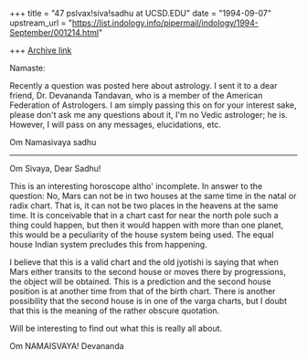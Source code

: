 +++
title = "47 pslvax!siva!sadhu at UCSD.EDU"
date = "1994-09-07"
upstream_url = "https://list.indology.info/pipermail/indology/1994-September/001214.html"

+++
[Archive link](https://list.indology.info/pipermail/indology/1994-September/001214.html)

Namaste:

Recently a question was posted here about astrology.  I sent it
to a dear friend, Dr. Devananda Tandavan, who is a member of the
American Federation of Astrologers.  I am simply passing this on
for your interest sake, please don't ask me any questions about it,
I'm no Vedic astrologer; he is.  However, I will pass on any messages,
elucidations, etc.


Om Namasivaya
sadhu

-------------

Om Sivaya, Dear Sadhu!

This is an interesting horoscope altho' incomplete.  In answer to the
question: No, Mars can not be in two houses at the same time in the
natal or radix chart.  That is, it can not be two places in the
heavens at the same time.  It is conceivable that in a chart cast for
near the north pole such a thing could happen, but then it would
happen with more than one planet, this would be a peculiarity of the
house system being used.  The equal house Indian system precludes this
from happening.

I believe that this is a valid chart and the old jyotishi is saying
that when Mars either transits to the second house or moves there by
progressions, the object will be obtained.  This is a prediction and
the second house position is at another time from that of the birth
chart.  There is another possibility that the second house is in one
of the varga charts, but I doubt that this is the meaning of the
rather obscure quotation.

Will be interesting to find out what this is really all about.

Om NAMAISVAYA!
Devananda






